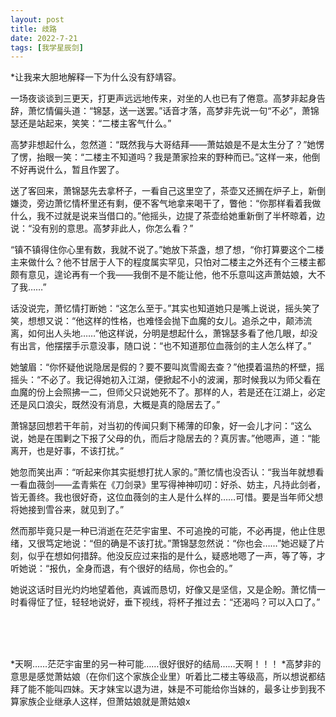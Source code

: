 ```yaml
---
layout: post
title: 歧路
date: 2022-7-21
tags: [我学星辰剑]
---
```


*让我来大胆地解释一下为什么没有舒靖容。

一场夜谈谈到三更天，打更声远远地传来，对坐的人也已有了倦意。高梦非起身告辞，萧忆情偏头道：“锦瑟，送一送罢。”话音才落，高梦非先说一句“不必”，萧锦瑟还是站起来，笑笑：“二楼主客气什么。”

高梦非想起什么，忽然道：“既然我与大哥结拜——萧姑娘是不是太生分了？”她愣了愣，抬眼一笑：“二楼主不知道吗？我是萧家捡来的野种而已。”这样一来，他倒不好再说什么，暂且作罢了。

送了客回来，萧锦瑟先去拿杯子，一看自己这里空了，茶壶又还搁在炉子上，新倒嫌烫，旁边萧忆情杯里还有剩，便不客气地拿来喝干了，瞥他：“你那样看着我做什么，我不过就是说来当借口的。”他摇头，边提了茶壶给她重新倒了半杯晾着，边说：“没有别的意思。高梦非此人，你怎么看？”

“镇不镇得住你心里有数，我就不说了。”她放下茶盏，想了想，“你打算要这个二楼主来做什么？他不甘居于人下的程度属实罕见，只怕对二楼主之外还有个三楼主都颇有意见，遑论再有一个我——我倒不是不能让他，他不乐意叫这声萧姑娘，大不了我……”

话没说完，萧忆情打断她：“这怎么至于。”其实也知道她只是嘴上说说，摇头笑了笑，想想又说：“他这样的性格，也难怪会抛下血魔的女儿。追杀之中，颠沛流离，如何出人头地……”他这样说，分明是想起什么，萧锦瑟多看了他几眼，却没有出言，他摆摆手示意没事，随口说：“也不知道那位血薇剑的主人怎么样了。”

她皱眉：“你怀疑他说隐居是假的？要不要叫岚雪阁去查？”他摸着温热的杯壁，摇摇头：“不必了。我记得她初入江湖，便掀起不小的波澜，那时候我以为师父看在血魔的份上会照拂一二，但师父只说她死不了。那样的人，若是还在江湖上，必定还是风口浪尖，既然没有消息，大概是真的隐居去了。”

萧锦瑟回想若干年前，对当初的传闻只剩下稀薄的印象，好一会儿才问：“这么说，她是在围剿之下报了父母的仇，而后才隐居去的？真厉害。”他嗯声，道：“能离开，也是好事，不该打扰。”

她忽而笑出声：“听起来你其实挺想打扰人家的。”萧忆情也没否认：“我当年就想看一看血薇剑——孟青紫在《刀剑录》里写得神神叨叨：好杀、妨主，凡持此剑者，皆无善终。我也很好奇，这位血薇剑的主人是什么样的……可惜。要是当年师父想将她接到雪谷来，就见到了。”

然而那毕竟只是一种已消逝在茫茫宇宙里、不可追挽的可能，不必再提，他止住思绪，又很笃定地说：“但的确是不该打扰。”萧锦瑟忽然说：“你也会……”她迟疑了片刻，似乎在想如何措辞。他没反应过来指的是什么，疑惑地嗯了一声，等了等，才听她说：“报仇，全身而退，有个很好的结局，你也会的。”

她说这话时目光灼灼地望着他，真诚而恳切，好像又是坚信，又是企盼。萧忆情一时看得怔了怔，轻轻地说好，垂下视线，将杯子推过去：“还渴吗？可以入口了。”


<br>
<br>
<br>

*天啊……茫茫宇宙里的另一种可能……很好很好的结局……天啊！！！
*高梦非的意思是感觉萧姑娘（在你们这个家族企业里）听着比二楼主等级高，所以想说都结拜了能不能叫四妹。天才妹宝以退为进，妹是不可能给你当妹的，最多让步到我不算家族企业继承人这样，但萧姑娘就是萧姑娘x
